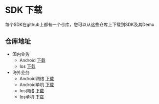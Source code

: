 # SDK 下载

每个SDK在github上都有一个仓库，您可以从这些仓库上下载到SDK及其Demo


## 仓库地址

* 国内业务
    * Android [下载](https://github.com/gm88tp/Android-Domestic-SDK-Demo/releases)
    * Ios [下载](https://github.com/gm88tp/Ios-Domestic-SDK-Demo/releases)
* 海外业务
    * Android网络 [下载](https://github.com/gm88tp/Android-Global-SDK-Demo/releases)
    * Android单机 [下载](https://github.com/gm88tp/Android-Global-SDK-Demo-StandAlone/releases)
    * Ios网络 [下载](https://github.com/gm88tp/Ios-Global-SDK-Demo/releases)
    * Ios单机 [下载](https://github.com/gm88tp/Ios-Global-SDK-Demo-StandAlone/releases)
